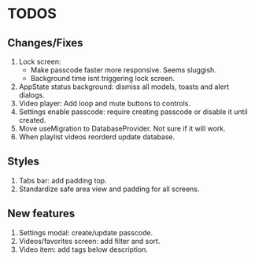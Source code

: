 # TODOS

## Changes/Fixes

1. Lock screen:
   - Make passcode faster more responsive. Seems sluggish.
   - Background time isnt triggering lock screen.
2. AppState status background: dismiss all models, toasts and alert dialogs.
3. Video player: Add loop and mute buttons to controls.
4. Settings enable passcode: require creating passcode or disable it until created.
5. Move useMigration to DatabaseProvider. Not sure if it will work.
6. When playlist videos reorderd update database.

## Styles

1. Tabs bar: add padding top.
2. Standardize safe area view and padding for all screens.

## New features

1. Settings modal: create/update passcode.
2. Videos/favorites screen: add filter and sort.
3. Video item: add tags below description.
